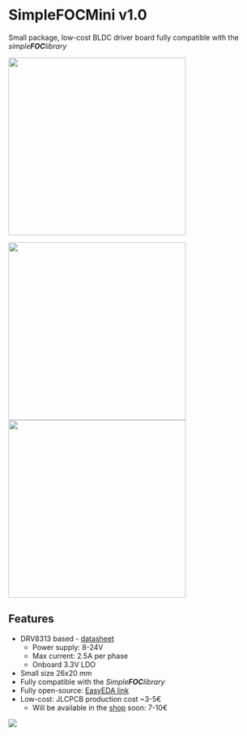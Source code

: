 # SimpleFOCMini v1.0
Small package, low-cost BLDC driver board fully compatible with the *simple**FOC**library*

<img height="350px" src="https://user-images.githubusercontent.com/36178713/164254250-2c8b47f8-2994-482c-9db1-c287c8739e3e.png" />

<img height="350px" src="https://user-images.githubusercontent.com/36178713/164254733-9cee96a1-2e32-4aca-973b-484454fdd4d0.png" /><img height="350px" src="https://user-images.githubusercontent.com/36178713/164254836-b3a86fcc-1860-480d-9db2-f72afa054af3.png" />

## Features
- DRV8313 based - [datasheet](https://www.ti.com/lit/ds/symlink/drv8313.pdf?ts=1650461862269&ref_url=https%253A%252F%252Fwww.google.com%252F)
  - Power supply: 8-24V
  - Max current: 2.5A per phase
  - Onboard 3.3V LDO
- Small size 26x20 mm
- Fully compatible with the *Simple**FOC**library*
- Fully open-source: [EasyEDA link](https://easyeda.com/the.skuric/simplefocmini)
- Low-cost: JLCPCB production cost ~3-5€
  - Will be available in the [shop](https://www.simplefoc.com/shop) soon: 7-10€ 


<img  src="https://user-images.githubusercontent.com/36178713/164240473-5abd7453-9d38-4f25-9195-378c39180054.jpg" />
